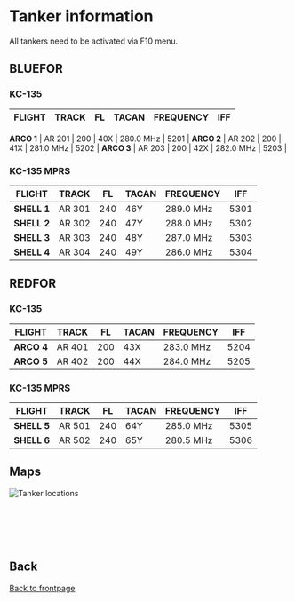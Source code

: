 # Tanker information

All tankers need to be activated via F10 menu.

## BLUEFOR

### KC-135

**FLIGHT** | **TRACK**  | **FL** | **TACAN** | **FREQUENCY** | **IFF**  |
 --------- | -----------| ------ | ------    | -----------   | -------- | 

**ARCO 1**   | AR 201     | 200    | 40X       | 280.0 MHz     | 5201     | 
**ARCO 2**   | AR 202     | 200    | 41X       | 281.0 MHz     | 5202    | 
**ARCO 3**   | AR 203     | 200    | 42X       | 282.0 MHz     | 5203     | 


### KC-135 MPRS

**FLIGHT** | **TRACK**  | **FL** | **TACAN** | **FREQUENCY** | **IFF**  | 
 --------- | -----------| ------ | ------    | -----------   | -------- | 
**SHELL 1**  | AR 301     | 240    | 46Y       | 289.0 MHz     | 5301    | 
**SHELL 2**  | AR 302     | 240    | 47Y       | 288.0 MHz     | 5302     | 
**SHELL 3**  | AR 303     | 240    | 48Y       | 287.0 MHz     | 5303     | 
**SHELL 4**  | AR 304     | 240    | 49Y       | 286.0 MHz     | 5304     | 


## REDFOR

### KC-135

**FLIGHT** | **TRACK**  | **FL** | **TACAN** | **FREQUENCY** | **IFF**  | 
 --------- | -----------| ------ | ------    | -----------   | -------- | 
**ARCO 4**  | AR 401     | 200    | 43X       | 283.0 MHz     | 5204    | 
**ARCO 5**  | AR 402     | 200    | 44X       | 284.0 MHz     | 5205    | 

### KC-135 MPRS

**FLIGHT** | **TRACK**  | **FL** | **TACAN** | **FREQUENCY** | **IFF**  | 
 --------- | -----------| ------ | ------    | -----------   | -------- | 
**SHELL 5**  | AR 501     | 240    | 64Y       | 285.0 MHz     | 5305     | 
**SHELL 6**  | AR 502     | 240    | 65Y       | 280.5 MHz     | 5306     | 

## Maps

![Tanker locations](/TRMA-Brief/GRAPHICS/TRMA_Tankers.PNG)




<br>
<br>
<br>
<br>

## Back
[Back to frontpage](https://132nd-vwing.github.io/TRMA-Brief/)
